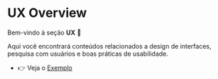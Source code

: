 # UX Overview

Bem-vindo à seção **UX** 🎨  

Aqui você encontrará conteúdos relacionados a design de interfaces, pesquisa com usuários e boas práticas de usabilidade.

- 👉 Veja o [Exemplo](./exemplo.md)
